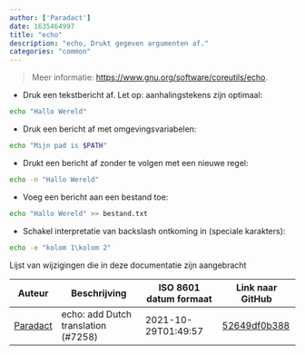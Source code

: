 ```yaml
---
author: ['Paradact']
date: 1635464997
title: "echo"
description: "echo, Drukt gegeven argumenten af."
categories: "common"
---
```

> Meer informatie: <https://www.gnu.org/software/coreutils/echo>.

- Druk een tekstbericht af. Let op: aanhalingstekens zijn optimaal:

```bash
echo "Hallo Wereld"
```

- Druk een bericht af met omgevingsvariabelen:

```bash
echo "Mijn pad is $PATH"
```

- Drukt een bericht af zonder te volgen met een nieuwe regel:

```bash
echo -n "Hallo Wereld"
```

- Voeg een bericht aan een bestand toe:

```bash
echo "Hallo Wereld" >> bestand.txt
```

- Schakel interpretatie van backslash ontkoming in (speciale karakters):

```bash
echo -e "kolom 1\kolom 2"
```
Lijst van wijzigingen die in deze documentatie zijn aangebracht


Auteur | Beschrijving | ISO 8601 datum formaat | Link naar GitHub
------|-----|-----|-----
[Paradact](mailto:44441385+Paradact@users.noreply.github.com) | echo: add Dutch translation (#7258) | 2021-10-29T01:49:57 | [52649df0b388](https://github.com/tldr-pages/tldr/commit/52649df0b3883fb56c74e0c5a6d592b3ce33df7e)

